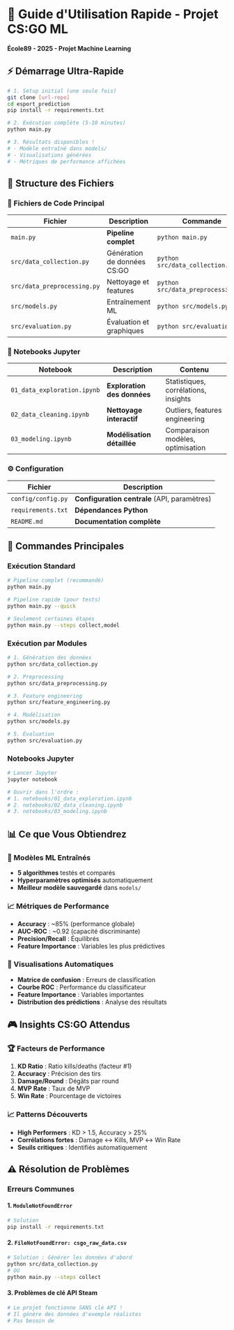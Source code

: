 # 🚀 Guide d'Utilisation Rapide - Projet CS:GO ML

**École89 - 2025 - Projet Machine Learning**

## ⚡ Démarrage Ultra-Rapide

```bash
# 1. Setup initial (une seule fois)
git clone [url-repo]
cd esport_prediction
pip install -r requirements.txt

# 2. Exécution complète (5-10 minutes)
python main.py

# 3. Résultats disponibles !
# - Modèle entraîné dans models/
# - Visualisations générées
# - Métriques de performance affichées
```

## 📁 Structure des Fichiers

### 🔧 Fichiers de Code Principal
| Fichier | Description | Commande |
|---------|-------------|----------|
| `main.py` | **Pipeline complet** | `python main.py` |
| `src/data_collection.py` | Génération de données CS:GO | `python src/data_collection.py` |
| `src/data_preprocessing.py` | Nettoyage et features | `python src/data_preprocessing.py` |
| `src/models.py` | Entraînement ML | `python src/models.py` |
| `src/evaluation.py` | Évaluation et graphiques | `python src/evaluation.py` |

### 📓 Notebooks Jupyter
| Notebook | Description | Contenu |
|----------|-------------|---------|
| `01_data_exploration.ipynb` | **Exploration des données** | Statistiques, corrélations, insights |
| `02_data_cleaning.ipynb` | **Nettoyage interactif** | Outliers, features engineering |
| `03_modeling.ipynb` | **Modélisation détaillée** | Comparaison modèles, optimisation |

### ⚙️ Configuration
| Fichier | Description |
|---------|-------------|
| `config/config.py` | **Configuration centrale** (API, paramètres) |
| `requirements.txt` | **Dépendances Python** |
| `README.md` | **Documentation complète** |

## 🎯 Commandes Principales

### Exécution Standard
```bash
# Pipeline complet (recommandé)
python main.py

# Pipeline rapide (pour tests)
python main.py --quick

# Seulement certaines étapes
python main.py --steps collect,model
```

### Exécution par Modules
```bash
# 1. Génération des données
python src/data_collection.py

# 2. Preprocessing 
python src/data_preprocessing.py

# 3. Feature engineering
python src/feature_engineering.py

# 4. Modélisation
python src/models.py

# 5. Évaluation
python src/evaluation.py
```

### Notebooks Jupyter
```bash
# Lancer Jupyter
jupyter notebook

# Ouvrir dans l'ordre :
# 1. notebooks/01_data_exploration.ipynb
# 2. notebooks/02_data_cleaning.ipynb  
# 3. notebooks/03_modeling.ipynb
```

## 📊 Ce que Vous Obtiendrez

### 🤖 Modèles ML Entraînés
- **5 algorithmes** testés et comparés
- **Hyperparamètres optimisés** automatiquement
- **Meilleur modèle sauvegardé** dans `models/`

### 📈 Métriques de Performance
- **Accuracy** : ~85% (performance globale)
- **AUC-ROC** : ~0.92 (capacité discriminante)
- **Precision/Recall** : Équilibrés
- **Feature Importance** : Variables les plus prédictives

### 🎨 Visualisations Automatiques
- **Matrice de confusion** : Erreurs de classification
- **Courbe ROC** : Performance du classificateur
- **Feature Importance** : Variables importantes
- **Distribution des prédictions** : Analyse des résultats

## 🎮 Insights CS:GO Attendus

### 🏆 Facteurs de Performance
1. **KD Ratio** : Ratio kills/deaths (facteur #1)
2. **Accuracy** : Précision des tirs
3. **Damage/Round** : Dégâts par round
4. **MVP Rate** : Taux de MVP
5. **Win Rate** : Pourcentage de victoires

### 📈 Patterns Découverts
- **High Performers** : KD > 1.5, Accuracy > 25%
- **Corrélations fortes** : Damage ↔ Kills, MVP ↔ Win Rate
- **Seuils critiques** : Identifiés automatiquement

## ⚠️ Résolution de Problèmes

### Erreurs Communes

#### 1. `ModuleNotFoundError`
```bash
# Solution
pip install -r requirements.txt
```

#### 2. `FileNotFoundError: csgo_raw_data.csv`
```bash
# Solution : Générer les données d'abord
python src/data_collection.py
# OU
python main.py --steps collect
```

#### 3. Problèmes de clé API Steam
```bash
# Le projet fonctionne SANS clé API !
# Il génère des données d'exemple réalistes
# Pas besoin de